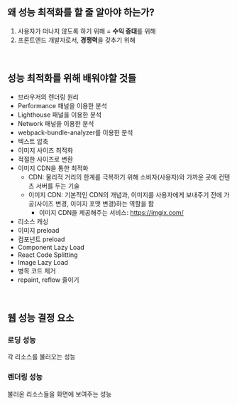 <br />

## 왜 성능 최적화를 할 줄 알아야 하는가?

1. 사용자가 떠나지 않도록 하기 위해 = <b>수익 증대</b>를 위해
2. 프론트엔드 개발자로서, <b>경쟁력</b>을 갖추기 위해

<br />

## 성능 최적화를 위해 배워야할 것들

- 브라우저의 렌더링 원리
- Performance 패널을 이용한 분석
- Lighthouse 패널을 이용한 분석
- Network 패널을 이용한 분석
- webpack-bundle-analyzer를 이용한 분석
- 텍스트 압축
- 이미지 사이즈 최적화
- 적절한 사이즈로 변환
- 이미지 CDN을 통한 최적화
  - CDN: 물리적 거리의 한계를 극복하기 위해 소비자(사용자)와 가까운 곳에 컨텐츠 서버를 두는 기술
  - 이미지 CDN: 기본적인 CDN의 개념과, 이미지를 사용자에게 보내주기 전에 가공(사이즈 변경,
    이미지 포맷 변경)하는 역할을 함
    - 이미지 CDN을 제공해주는 서비스: https://imgix.com/
- 리소스 캐싱
- 이미지 preload
- 컴포넌트 preload
- Component Lazy Load
- React Code Splitting
- Image Lazy Load
- 병목 코드 제거
- repaint, reflow 줄이기

<br />

## 웹 성능 결정 요소

### 로딩 성능

각 리소스를 불러오는 성능

### 렌더링 성능

불러온 리소스들을 화면에 보여주는 성능

<br />
